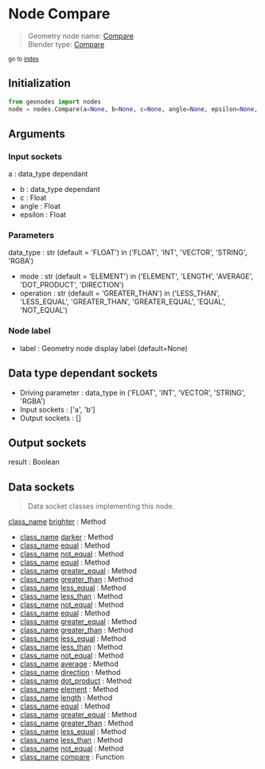 
# Node Compare

> Geometry node name: [Compare](https://docs.blender.org/manual/en/latest/modeling/geometry_nodes/material/compare.html)<br>
  Blender type: [Compare](https://docs.blender.org/api/current/bpy.types.FunctionNodeCompare.html)
  
<sub>go to [index](/docs/index.md)</sub>

## Initialization

```python
from geonodes import nodes
node = nodes.Compare(a=None, b=None, c=None, angle=None, epsilon=None, data_type='FLOAT', mode='ELEMENT', operation='GREATER_THAN', label=None)
```



## Arguments


### Input sockets

a : data_type dependant
- b : data_type dependant
- c : Float
- angle : Float
- epsilon : Float

### Parameters

data_type : str (default = 'FLOAT') in ('FLOAT', 'INT', 'VECTOR', 'STRING', 'RGBA')
- mode : str (default = 'ELEMENT') in ('ELEMENT', 'LENGTH', 'AVERAGE', 'DOT_PRODUCT', 'DIRECTION')
- operation : str (default = 'GREATER_THAN') in ('LESS_THAN', 'LESS_EQUAL', 'GREATER_THAN', 'GREATER_EQUAL', 'EQUAL', 'NOT_EQUAL')

### Node label

- label : Geometry node display label (default=None)

## Data type dependant sockets

- Driving parameter : data_type in ('FLOAT', 'INT', 'VECTOR', 'STRING', 'RGBA')
- Input sockets  : ['a', 'b']
- Output sockets : []   
  
  

## Output sockets

result : Boolean

## Data sockets

> Data socket classes implementing this node.
  
[class_name](/docs/sockets/Color.md) [brighter](/docs/sockets/Color.md#brighter) : Method
- [class_name](/docs/sockets/Color.md) [darker](/docs/sockets/Color.md#darker) : Method
- [class_name](/docs/sockets/Color.md) [equal](/docs/sockets/Color.md#equal) : Method
- [class_name](/docs/sockets/Color.md) [not_equal](/docs/sockets/Color.md#not_equal) : Method
- [class_name](/docs/sockets/Float.md) [equal](/docs/sockets/Float.md#equal) : Method
- [class_name](/docs/sockets/Float.md) [greater_equal](/docs/sockets/Float.md#greater_equal) : Method
- [class_name](/docs/sockets/Float.md) [greater_than](/docs/sockets/Float.md#greater_than) : Method
- [class_name](/docs/sockets/Float.md) [less_equal](/docs/sockets/Float.md#less_equal) : Method
- [class_name](/docs/sockets/Float.md) [less_than](/docs/sockets/Float.md#less_than) : Method
- [class_name](/docs/sockets/Float.md) [not_equal](/docs/sockets/Float.md#not_equal) : Method
- [class_name](/docs/sockets/Integer.md) [equal](/docs/sockets/Integer.md#equal) : Method
- [class_name](/docs/sockets/Integer.md) [greater_equal](/docs/sockets/Integer.md#greater_equal) : Method
- [class_name](/docs/sockets/Integer.md) [greater_than](/docs/sockets/Integer.md#greater_than) : Method
- [class_name](/docs/sockets/Integer.md) [less_equal](/docs/sockets/Integer.md#less_equal) : Method
- [class_name](/docs/sockets/Integer.md) [less_than](/docs/sockets/Integer.md#less_than) : Method
- [class_name](/docs/sockets/Integer.md) [not_equal](/docs/sockets/Integer.md#not_equal) : Method
- [class_name](/docs/sockets/String.md) [average](/docs/sockets/String.md#average) : Method
- [class_name](/docs/sockets/String.md) [direction](/docs/sockets/String.md#direction) : Method
- [class_name](/docs/sockets/String.md) [dot_product](/docs/sockets/String.md#dot_product) : Method
- [class_name](/docs/sockets/String.md) [element](/docs/sockets/String.md#element) : Method
- [class_name](/docs/sockets/String.md) [length](/docs/sockets/String.md#length) : Method
- [class_name](/docs/sockets/Vector.md) [equal](/docs/sockets/Vector.md#equal) : Method
- [class_name](/docs/sockets/Vector.md) [greater_equal](/docs/sockets/Vector.md#greater_equal) : Method
- [class_name](/docs/sockets/Vector.md) [greater_than](/docs/sockets/Vector.md#greater_than) : Method
- [class_name](/docs/sockets/Vector.md) [less_equal](/docs/sockets/Vector.md#less_equal) : Method
- [class_name](/docs/sockets/Vector.md) [less_than](/docs/sockets/Vector.md#less_than) : Method
- [class_name](/docs/sockets/Vector.md) [not_equal](/docs/sockets/Vector.md#not_equal) : Method
- [class_name](/docs/sockets/functions.md) [compare](/docs/sockets/functions.md#compare) : Function
  
